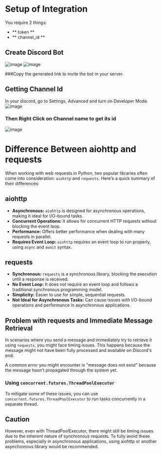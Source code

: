 # Setup of Integration

You require 2 things:
- ** token **
- ** channel_id **

## Create Discord Bot
![image](https://github.com/teki9ll/Discord-Integration-using-Webhooks/assets/95670904/7bf19491-669a-4eb9-84d3-dc74639850ee)
![image](https://github.com/teki9ll/Discord-Integration-using-Webhooks/assets/95670904/a5fa36dc-2fba-4500-80d1-623cf74172f7)

###Copy the generated link to invite the bot in your server. 

## Getting Channel Id
In your discord, go to Settings, Advanced and turn on Developer Mode.
![image](https://github.com/teki9ll/Discord-Integration-using-Webhooks/assets/95670904/e797deea-a05f-41ac-8b40-1cb13caba128)

### Then Right Click on Channel name to get its id
![image](https://github.com/teki9ll/Discord-Integration-using-Webhooks/assets/95670904/2f294e46-ba02-4a7b-97b7-027437063618)


# Difference Between aiohttp and requests

When working with web requests in Python, two popular libraries often come into consideration: `aiohttp` and `requests`. Here's a quick summary of their differences:

## aiohttp

- **Asynchronous:** `aiohttp` is designed for asynchronous operations, making it ideal for I/O-bound tasks.
- **Concurrent Operations:** It allows for concurrent HTTP requests without blocking the event loop.
- **Performance:** Offers better performance when dealing with many requests in parallel.
- **Requires Event Loop:** `aiohttp` requires an event loop to run properly, using `async` and `await` syntax.

## requests

- **Synchronous:** `requests` is a synchronous library, blocking the execution until a response is received.
- **No Event Loop:** It does not require an event loop and follows a traditional synchronous programming model.
- **Simplicity:** Easier to use for simple, sequential requests.
- **Not Ideal for Asynchronous Tasks:** Can cause issues with I/O-bound operations and performance in asynchronous applications.

## Problem with requests and Immediate Message Retrieval

In scenarios where you send a message and immediately try to retrieve it using `requests`, you might face timing issues. This happens because the message might not have been fully processed and available on Discord's end.

A common error you might encounter is "message does not exist" because the message hasn't propagated through the system yet. 

### Using `concurrent.futures.ThreadPoolExecutor`

To mitigate some of these issues, you can use `concurrent.futures.ThreadPoolExecutor` to run tasks concurrently in a separate thread.

## Caution
However, even with ThreadPoolExecutor, there might still be timing issues due to the inherent nature of synchronous requests. To fully avoid these problems, especially in asynchronous applications, using aiohttp or another asynchronous library would be recommended.
 
